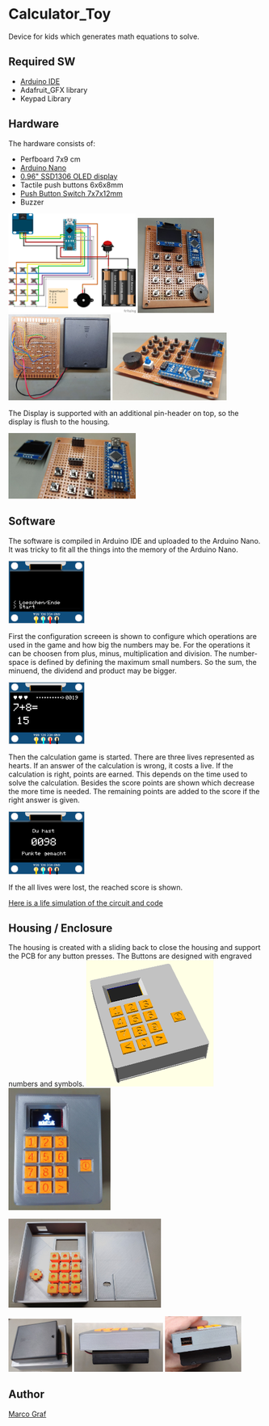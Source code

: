 # Calculator_Toy
Device for kids which generates math equations to solve.

## Required SW
* [Arduino IDE](https://www.arduino.cc/en/main/software)
* Adafruit_GFX library
* Keypad Library

## Hardware
The hardware consists of:
* Perfboard 7x9 cm
* [Arduino Nano](https://store.arduino.cc/collections/nano-family/products/arduino-nano)
* [0.96" SSD1306 OLED display](https://www.aliexpress.com/w/wholesale-ssd1306.html)
* Tactile push buttons 6x6x8mm
* [Push Button Switch 7x7x12mm](https://www.aliexpress.com/item/32826123110.html)
* Buzzer

<img src="HW/Calculator_Toy_Steckplatine.png" alt="Wiring of hardware" width="50%"/>
<img src="doc/PCB_front.jpg" alt="PCB front" width="30%"/><br>

<img src="doc/PCB_back.jpg" alt="PCB back" width="40%"/>
<img src="doc/PCB_side.jpg" alt="PCB side" width="45%"/>


The Display is supported with an additional pin-header on top, so the display is flush
to the housing.

<img src="doc/PCB_display_support.jpg" alt="Display support" width="50%"/>


## Software
The software is compiled in Arduino IDE and uploaded to the Arduino Nano.
It was tricky to fit all the things into the memory of the Arduino Nano.

<img src="doc/Display_Config.png" alt="Display Config" width="30%"/>

First the configuration screeen is shown to configure which operations are used in the
game and how big the numbers may be. For the operations it can be choosen from plus,
minus, multiplication and division. The number-space is defined by defining the maximum
small numbers. So the sum, the minuend, the dividend and product may be bigger.

<img src="doc/Display_Game.png" alt="Display Game" width="30%"/>

Then the calculation game is started. There are three lives represented as hearts. If an
answer of the calculation is wrong, it costs a live. If the calculation is right, points
are earned. This depends on the time used to solve the calculation. Besides the score points
are shown which decrease the more time is needed. The remaining points are added to the
score if the right answer is given.

<img src="doc/Display_Final_Score.png" alt="Display Final Score" width="30%"/>

If the all lives were lost, the reached score is shown.

[Here is a life simulation of the circuit and code](https://wokwi.com/projects/378812103614159873)

## Housing / Enclosure
The housing is created with a sliding back to close the housing and support the PCB
for any button presses. The Buttons are designed with engraved numbers and symbols.
<img src="doc/Calculator_Toy_Rendered.png" alt="Rendered Housing" width="50%"/>
<img src="doc/Deivce_front_complete.jpg" alt="Finished device" width="40%"/><br>

<img src="doc/Housing_inside.jpg" alt="Housing inside" width="60%"/><br>

<img src="doc/Housing_back.jpg" alt="Housing back" width="25%"/>
<img src="doc/Housing_side.jpg" alt="Housing side" width="35%"/>
<img src="doc/Housing_top.jpg" alt="Housing top" width="30%"/>


## Author
[Marco Graf](https://github.com/grafmar)
